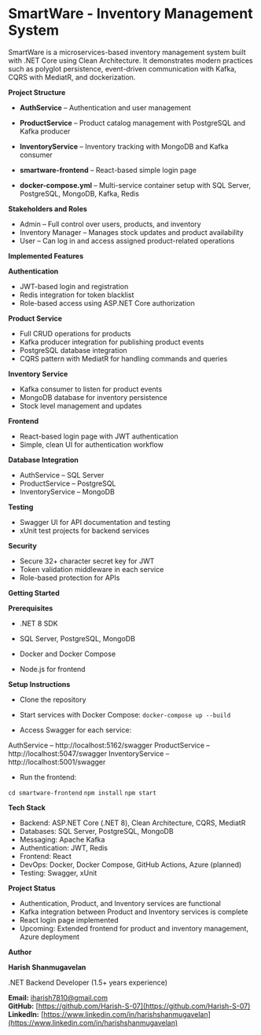 # SmartWare - Inventory Management System

SmartWare is a microservices-based inventory management system built with .NET Core using Clean Architecture. It demonstrates modern practices such as polyglot persistence, event-driven communication with Kafka, CQRS with MediatR, and dockerization.

**Project Structure**

- **AuthService** – Authentication and user management

- **ProductService** – Product catalog management with PostgreSQL and Kafka producer

- **InventoryService** – Inventory tracking with MongoDB and Kafka consumer

- **smartware-frontend** – React-based simple login page

- **docker-compose.yml** – Multi-service container setup with SQL Server, PostgreSQL, MongoDB, Kafka, Redis

**Stakeholders and Roles**

- Admin – Full control over users, products, and inventory
- Inventory Manager – Manages stock updates and product availability
- User – Can log in and access assigned product-related operations

**Implemented Features**

**Authentication**

- JWT-based login and registration
- Redis integration for token blacklist
- Role-based access using ASP.NET Core authorization

**Product Service**

- Full CRUD operations for products
- Kafka producer integration for publishing product events
- PostgreSQL database integration
- CQRS pattern with MediatR for handling commands and queries

**Inventory Service**

- Kafka consumer to listen for product events
- MongoDB database for inventory persistence
- Stock level management and updates

**Frontend**

- React-based login page with JWT authentication
- Simple, clean UI for authentication workflow

**Database Integration**

- AuthService – SQL Server
- ProductService – PostgreSQL
- InventoryService – MongoDB

**Testing**

- Swagger UI for API documentation and testing
- xUnit test projects for backend services

**Security**

- Secure 32+ character secret key for JWT
- Token validation middleware in each service
- Role-based protection for APIs

**Getting Started**

**Prerequisites**

- .NET 8 SDK

- SQL Server, PostgreSQL, MongoDB

- Docker and Docker Compose

- Node.js for frontend

**Setup Instructions**

- Clone the repository

- Start services with Docker Compose: `docker-compose up --build`

- Access Swagger for each service:

AuthService – http://localhost:5162/swagger
ProductService – http://localhost:5047/swagger
InventoryService – http://localhost:5001/swagger

- Run the frontend:

`cd smartware-frontend`
`npm install`
`npm start`

**Tech Stack**

- Backend: ASP.NET Core (.NET 8), Clean Architecture, CQRS, MediatR
- Databases: SQL Server, PostgreSQL, MongoDB
- Messaging: Apache Kafka
- Authentication: JWT, Redis
- Frontend: React
- DevOps: Docker, Docker Compose, GitHub Actions, Azure (planned)
- Testing: Swagger, xUnit

**Project Status**

- Authentication, Product, and Inventory services are functional
- Kafka integration between Product and Inventory services is complete
- React login page implemented
- Upcoming: Extended frontend for product and inventory management, Azure deployment

**Author**

**Harish Shanmugavelan**  

.NET Backend Developer (1.5+ years experience)  

**Email:** iharish7810@gmail.com  
**GitHub:** [https://github.com/Harish-S-07](https://github.com/Harish-S-07)  
**LinkedIn:** [https://www.linkedin.com/in/harishshanmugavelan](https://www.linkedin.com/in/harishshanmugavelan)